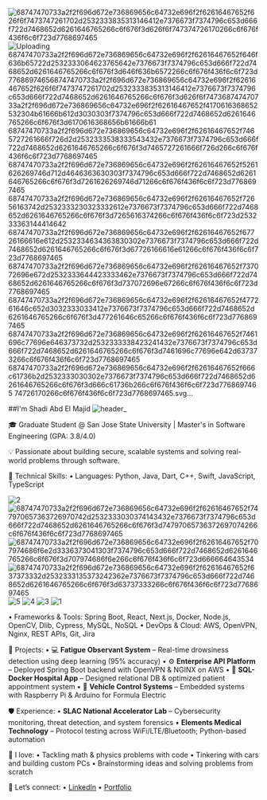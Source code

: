![68747470733a2f2f696d672e736869656c64732e696f2f62616467652f626f6f7473747261702d2532333835313146412e7376673f7374796c653d666f722d7468652d6261646765266c6f676f3d626f6f747374726170266c6f676f436f6c6f723d7768697465](https://github.com/user-attachments/assets/87942268-5a46-4d56-8723-d39e1d7aabb0)
![Uploading ![68747470733a2f2f696d672e736869656c64732e696f2f62616467652f646f636b65722d2532333064623765642e7376673f7374796c653d666f722d7468652d6261646765266c6f676f3d646f636b6572266c6f676f436f6c6f723d7768697465](https://github.com/user-attachments/assets/765068e5-29b9-4605-bf71-a669015c046c)68747470733a2f2f696d672e736869656c64732e696f2f62616467652f626f6f7473747261702d2532333835313146412e7376673f7374796c653d666f722d7468652d6261646765266c6f676f3d626f6f7473![68747470733a2f2f696d672e736869656c64732e696f2f62616467652f4170616368652532304b61666b612d3030303f7374796c653d666f722d7468652d6261646765266c6f676f3d6170616368656b61666b61](https://github.com/user-attachments/assets/79bda88f-5386-4cf2-bdab-ccd08bda00ec)
![68747470733a2f2f696d672e736869656c64732e696f2f62616467652f7465727261666f726d2d2532333538333543432e7376673f7374796c653d666f722d7468652d6261646765266c6f676f3d7465727261666f726d266c6f676f436f6c6f723d7768697465](https://github.com/user-attachments/assets/9e218939-4efb-4ae2-917b-085dcd4ef305)
![68747470733a2f2f696d672e736869656c64732e696f2f62616467652f5261626269746d712d4646363630303f7374796c653d666f722d7468652d6261646765266c6f676f3d7261626269746d71266c6f676f436f6c6f723d7768697465](https://github.com/user-attachments/assets/22963896-52c6-4c66-8d38-2d2b58f570af)
![68747470733a2f2f696d672e736869656c64732e696f2f62616467652f72656163742d2532333230323332612e7376673f7374796c653d666f722d7468652d6261646765266c6f676f3d7265616374266c6f676f436f6c6f723d253233363144414642](https://github.com/user-attachments/assets/e50e210c-b064-4555-9285-45a88360184f)
![68747470733a2f2f696d672e736869656c64732e696f2f62616467652f67726166616e612d2532334634363830302e7376673f7374796c653d666f722d7468652d6261646765266c6f676f3d67726166616e61266c6f676f436f6c6f723d7768697465](https://github.com/user-attachments/assets/91077d44-9f94-4164-be02-f47c60424392)
![68747470733a2f2f696d672e736869656c64732e696f2f62616467652f737072696e672d2532333644423333462e7376673f7374796c653d666f722d7468652d6261646765266c6f676f3d737072696e67266c6f676f436f6c6f723d7768697465](https://github.com/user-attachments/assets/43a5c389-2274-4e5d-8788-4f35a9460c7b)
![68747470733a2f2f696d672e736869656c64732e696f2f62616467652f477261646c652d3032333033412e7376673f7374796c653d666f722d7468652d6261646765266c6f676f3d477261646c65266c6f676f436f6c6f723d7768697465](https://github.com/user-attachments/assets/9554c545-3d29-4666-ac73-335991b2887f)
![68747470733a2f2f696d672e736869656c64732e696f2f62616467652f7461696c77696e646373732d2532333338423241432e7376673f7374796c653d666f722d7468652d6261646765266c6f676f3d7461696c77696e642d637373266c6f676f436f6c6f723d7768697465](https://github.com/user-attachments/assets/f4100401-054f-4ef9-8589-9596f8452582)
![68747470733a2f2f696d672e736869656c64732e696f2f62616467652f666c61736b2d2532333030302e7376673f7374796c653d666f722d7468652d6261646765266c6f676f3d666c61736b266c6f676f436f6c6f723d7768697465](https://github.com/user-attachments/assets/b8668122-0d5b-438e-9fbb-7cb1631a0f7c)
74726170266c6f676f436f6c6f723d7768697465.svg…]()



##I'm Shadi Abd El Majid 
![header_](https://github.com/user-attachments/assets/0126ecd5-2006-47a6-a680-c76868f1085e)


🎓 Graduate Student @ San Jose State University | Master's in Software Engineering (GPA: 3.8/4.0)

💡 Passionate about building secure, scalable systems and solving real-world problems through software.

🔧 Technical Skills:
  • Languages: Python, Java, Dart, C++, Swift, JavaScript, TypeScript
  
![2](https://github.com/user-attachments/assets/a7461518-4c7a-4b6c-8813-bdde68338cd4)![68747470733a2f2f696d672e736869656c64732e696f2f62616467652f747970657363726970742d2532333030374143432e7376673f7374796c653d666f722d7468652d6261646765266c6f676f3d74797065736372697074266c6f676f436f6c6f723d7768697465](https://github.com/user-attachments/assets/2c4e2f31-4b21-46cb-bb03-faf117161e92)
![68747470733a2f2f696d672e736869656c64732e696f2f62616467652f707974686f6e2d3336373041303f7374796c653d666f722d7468652d6261646765266c6f676f3d707974686f6e266c6f676f436f6c6f723d666664643534](https://github.com/user-attachments/assets/f7ce9c03-3561-412e-96b8-a0873b098a13)
![68747470733a2f2f696d672e736869656c64732e696f2f62616467652f637373332d2532333135373242362e7376673f7374796c653d666f722d7468652d6261646765266c6f676f3d63737333266c6f676f436f6c6f723d7768697465](https://github.com/user-attachments/assets/f212b323-aefb-4bc4-a512-e60f83773fff)
![5](https://github.com/user-attachments/assets/f74e8ab3-4fb4-4968-9ff4-3feef7699a63)
![4](https://github.com/user-attachments/assets/e4a03f06-a7bd-47fc-af48-b4fbaaf54101)
![3](https://github.com/user-attachments/assets/44be0745-7e80-49c1-962e-9fe84047fb9c)
 ![1](https://github.com/user-attachments/assets/a02bf5ea-80cc-4e2f-998e-343f1d92feb9)

  • Frameworks & Tools: Spring Boot, React, Next.js, Docker, Node.js, OpenCV, Dlib, Cypress, MySQL, NoSQL
  • DevOps & Cloud: AWS, OpenVPN, Nginx, REST APIs, Git, Jira



📂 Projects:
  • 💻 **Fatigue Observant System** – Real-time drowsiness detection using deep learning (95% accuracy)
  • ⚙️ **Enterprise API Platform** – Deployed Spring Boot backend with OpenVPN & NGINX on AWS
  • 🏥 **SQL-Docker Hospital App** – Designed relational DB & optimized patient appointment system
  • 🚗 **Vehicle Control Systems** – Embedded systems with Raspberry Pi & Arduino for Formula Electric

🛡️ Experience:
  • **SLAC National Accelerator Lab** – Cybersecurity monitoring, threat detection, and system forensics
  • **Elements Medical Technology** – Protocol testing across WiFi/LTE/Bluetooth; Python-based automation

🧠 I love:
  • Tackling math & physics problems with code
  • Tinkering with cars and building custom PCs
  • Brainstorming ideas and solving problems from scratch

🔗 Let’s connect:
  • [LinkedIn](https://www.linkedin.com/in/shadi-abd-el-majid-3227381aa)
  • [Portfolio](https://sh-abd.github.io/)
